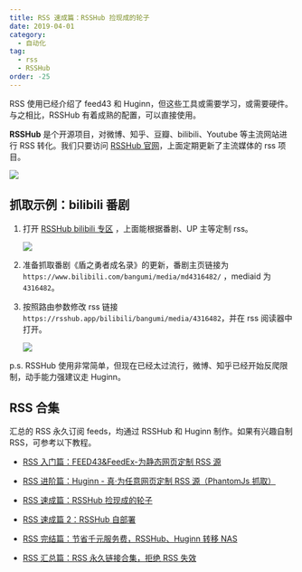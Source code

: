 ```yaml
---
title: RSS 速成篇：RSSHub 捡现成的轮子
date: 2019-04-01
category:
  - 自动化
tag:
  - rss
  - RSSHub
order: -25
---
```


RSS 使用已经介绍了 feed43 和 Huginn，但这些工具或需要学习，或需要硬件。与之相比，RSSHub 有着成熟的配置，可以直接使用。

**RSSHub** 是个开源项目，对微博、知乎、豆瓣、bilibili、Youtube 等主流网站进行 RSS 转化。我们只要访问 [RSSHub 官网](https://docs.rsshub.app/)，上面定期更新了主流媒体的 rss 项目。

![](http://tc.seoipo.com/20190331012441.png)

## 抓取示例：bilibili 番剧

1. 打开 [RSSHub bilibili 专区](https://docs.rsshub.app/social-media.html#bilibili) ，上面能根据番剧、UP 主等定制 rss。

   ![](http://tc.seoipo.com/20190406131343.png)

2. 准备抓取番剧《盾之勇者成名录》的更新，番剧主页链接为 `https://www.bilibili.com/bangumi/media/md4316482/` ，mediaid 为 `4316482`。

3. 按照路由参数修改 rss 链接 `https://rsshub.app/bilibili/bangumi/media/4316482`，并在 rss 阅读器中打开。

   ![](http://tc.seoipo.com/20190406134022.png)

p.s. RSSHub 使用非常简单，但现在已经太过流行，微博、知乎已经开始反爬限制，动手能力强建议走 Huginn。

## RSS 合集

汇总的 RSS 永久订阅 feeds，均通过 RSSHub 和 Huginn 制作。如果有兴趣自制 RSS，可参考以下教程。

- [RSS 入门篇：FEED43&FeedEx-为静态网页定制 RSS 源](https://newzone.top/posts/2017-04-22-rss_feed43_feedex.html)

- [RSS 进阶篇：Huginn - 真·为任意网页定制 RSS 源（PhantomJs 抓取）](https://newzone.top/posts/2018-10-07-huginn_scraping_any_website.html)

- [RSS 速成篇：RSSHub 捡现成的轮子](https://newzone.top/posts/2019-04-01-rsshub_noob.html)

- [RSS 速成篇 2：RSSHub 自部署](https://newzone.top/posts/2020-03-25-rsshub_on_vps.html)

- [RSS 完结篇：节省千元服务费，RSSHub、Huginn 转移 NAS](https://newzone.top/posts/2021-10-23-nas_with_rsshub_and_huginn.html)

- [RSS 汇总篇：RSS 永久链接合集，拒绝 RSS 失效](https://newzone.top/posts/2022-03-17-rss_persistent_link_collection.html)
